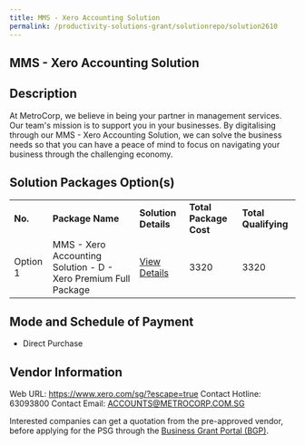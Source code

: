 ```yaml
---
title: MMS - Xero Accounting Solution
permalink: /productivity-solutions-grant/solutionrepo/solution2610
---
```


## MMS - Xero Accounting Solution

## Description

At MetroCorp, we believe in being your partner in management services. Our team's mission is to support you in your businesses. By digitalising through our MMS - Xero Accounting Solution, we can solve the business needs so that you can have a peace of mind to focus on navigating your business through the challenging economy.

## Solution Packages Option(s)

<table>
<tr>
<td><b>No.</b></td>
<td><b>Package Name</b></td>
<td><b>Solution Details</b></td>
<td><b>Total Package Cost</b></td>
<td><b>Total Qualifying</b></td>
</tr>
<tr>
<td>Option 1</td>
<td>MMS - Xero Accounting Solution - D - Xero Premium Full Package</td>
<td><a href='https://www.gobusiness.gov.sg/images/psg/METROPOLITAN_20210297_Desensitised_Annex_3_Part_4.pdf'>View Details</a></td>
<td>3320</td>
<td>3320</td>
</tr>
</table>

## Mode and Schedule of Payment

 - Direct Purchase

## Vendor Information

 Web URL: https://www.xero.com/sg/?escape=true 
Contact Hotline: 63093800 
Contact Email: ACCOUNTS@METROCORP.COM.SG 


Interested companies can get a quotation from the pre-approved vendor, before applying for the PSG through the <a href='https://www.businessgrants.gov.sg/'>Business Grant Portal (BGP)</a>.
<script src="/jquery/resize-tables.js"></script>
